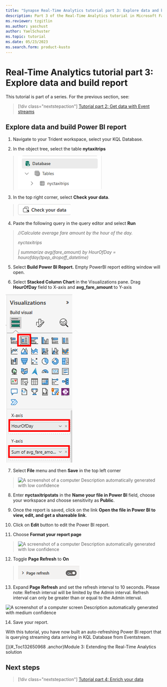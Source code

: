 ```yaml
---
title: "Synapse Real-Time Analytics tutorial part 3: Explore data and build report"
description: Part 3 of the Real-Time Analytics tutorial in Microsoft Fabric
ms.reviewer: tzgitlin
ms.author: yaschust
author: YaelSchuster
ms.topic: tutorial
ms.date: 05/23/2023
ms.search.form: product-kusto
---
```

# Real-Time Analytics tutorial part 3: Explore data and build report

This tutorial is part of a series. For the previous section, see:

> [!div class="nextstepaction"]
> [Tutorial part 2: Get data with Event streams](tutorial-2-event-streams.md)

## Explore data and build Power BI report

1.  Navigate to your Trident workspace, select your KQL Database.

2.  In the object tree, select the table **nytaxitrips**

> ![](media/realtime-analytics-tutorial/image31.png)

3.  In the top right corner, select **Check your data**.

> ![](media/realtime-analytics-tutorial/image32.png)

4.  Paste the following query in the query editor and select **Run**

> *//Calculate average fare amount by the hour of the day.*
>
> *nyctaxitrips*
>
> *\| summarize avg(fare_amount) by HourOfDay =
> hourofday(tpep_dropoff_datetime)*

5.  Select **Build Power BI Report.** Empty PowerBI report editing
    window will open.

6.  Select **Stacked Column Chart** in the Visualizations pane. Drag
    **HourOfDay** field to X-axis and **avg_fare_amount** to Y-axis

![](media/realtime-analytics-tutorial/image33.png)

7.  Select **File** menu and then **Save** in the top left corner

> ![A screenshot of a computer Description automatically generated with
> low
> confidence](media/realtime-analytics-tutorial/image34.png)

8.  Enter **nyctaxitripstats** in the **Name your file in Power BI**
    field, choose your workspace and choose sensitivity as **Public**.

9.  Once the report is saved, click on the link **Open the file in Power
    BI to view, edit, and get a shareable link**.

10. Click on **Edit** button to edit the Power BI report.

11. Choose **Format your report page**

> ![A screenshot of a computer Description automatically generated with
> low
> confidence](media/realtime-analytics-tutorial/image35.png)

12. Toggle **Page Refresh** to **On**

> ![](media/realtime-analytics-tutorial/image36.png)

13. Expand **Page Refresh** and set the refresh interval to 10 seconds.
    Please note: Refresh interval will be limited by the Admin interval.
    Refresh interval can only be greater than or equal to the Admin
    interval.

![A screenshot of a computer screen Description automatically generated
with medium
confidence](media/realtime-analytics-tutorial/image37.png)

14. Save your report.

With this tutorial, you have now built an auto-refreshing Power BI
report that is querying streaming data arriving in KQL Database from
Eventstream.

[]{#_Toc132650968 .anchor}Module 3: Extending the Real-Time Analytics
solution

## Next steps

> [!div class="nextstepaction"]
> [Tutorial part 4: Enrich your data](tutorial-4-enrich-data.md)